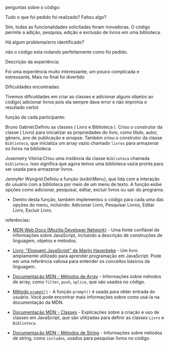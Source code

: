 perguntas sobre o código:

Tudo o que foi pedido foi realizado? Faltou algo? 

Sim, todas as funcionalidades solicitadas foram inovadoras. O código permite a adição, pesquisa, edição e exclusão de livros em uma biblioteca.

Há algum problema/erro identificado?

não o código esta rodando perfeitamente como foi pedido.

Descrição da experiência:

Foi uma experiência muito interessante, um pouco complicada e estressante, Mais no final foi divertido

Dificuldades encontradas:

Tivemos dificuldades em criar as classes e adicionar alguns objetos ao código( adicionar livros pois ela sempre dava error e não imprimia o resultado certo)

função de cada participante:

Bruno Gabriel:Definiu as classes ( Livro e Biblioteca ). Criou o construtor da classe ( Livro) para inicializar as propriedades do livro, como título, autor, gênero, ano de publicação e sinopse. Também criou o construtor da classe `Biblioteca`, que inicializa um array vazio chamado `livros` para armazenar os livros na biblioteca.

Josemelry Vitória:Criou uma instância da classe `Biblioteca` chamada `biblioteca`. Isso significa que agora temos uma biblioteca vazia pronta para ser usada para armazenar livros.

Jennyfer Wyngrid:Definiu a função (exibirMenu), que lida com a interação do usuário com a biblioteca por meio de um menu de texto. A função exibe opções como adicionar, pesquisar, editar, excluir livros ou sair do programa.
   - Dentro desta função, também implementou o código para cada uma das opções do menu, incluindo: Adicionar Livro, Pesquisar Livros, Editar Livro, Excluir Livro.

referências:

- [MDN Web Docs (Mozilla Developer Network)](https://developer.mozilla.org/en-US/docs/Web/JavaScript) - Uma fonte confiável de informações sobre JavaScript, incluindo a descrição de construções de linguagem, objetos e métodos.

- [Livro: "Eloquent JavaScript" de Marijn Haverbeke](https://eloquentjavascript.net/) - Um livro amplamente utilizado para aprender programação em JavaScript. Pode ser uma referência valiosa para entender os conceitos básicos da linguagem.

 - [Documentação MDN - Métodos de Array](https://developer.mozilla.org/en-US/docs/Web/JavaScript/Reference/Global_Objects/Array) - Informações sobre métodos de array, como `filter`, `push`, `splice`, que são usados no código.

 - [Método `prompt()`](https://developer.mozilla.org/en-US/docs/Web/API/Window/prompt) - A função `prompt()` é usada para obter entrada do usuário. Você pode encontrar mais informações sobre como usá-la na documentação da MDN.

- [Documentação MDN - Classes](https://developer.mozilla.org/en-US/docs/Web/JavaScript/Reference/Classes) - Explicações sobre a criação e uso de classes em JavaScript, que são utilizadas para definir as classes `Livro` e `Biblioteca`.

- [Documentação MDN - Métodos de String](https://developer.mozilla.org/en-US/docs/Web/JavaScript/Reference/Global_Objects/String) - Informações sobre métodos de string, como `includes`, usados para pesquisar livros no código.

